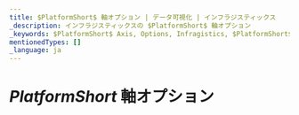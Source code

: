 ```yaml
---
title: $PlatformShort$ 軸オプション | データ可視化 | インフラジスティックス
_description: インフラジスティックスの $PlatformShort$ 軸オプション
_keywords: $PlatformShort$ Axis, Options, Infragistics, $PlatformShort$ 軸, オプション, インフラジスティックス
mentionedTypes: []
_language: ja
---
```


# $PlatformShort$ 軸オプション


<!-- talk about axis titles, labels, ranges, scales (log)

TODO combine

category-chart-axis-options.md
data-chart-axis-settings.md
-->